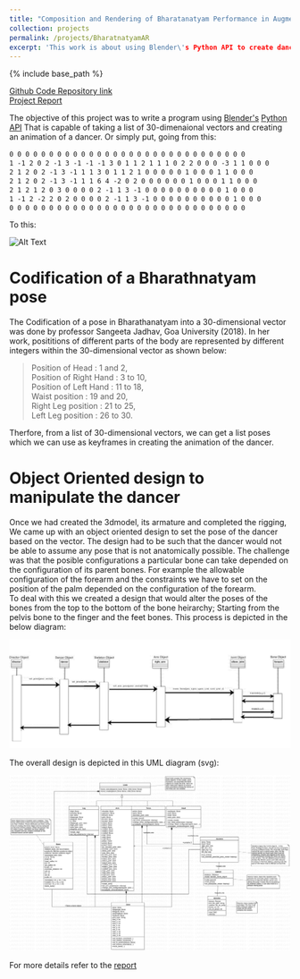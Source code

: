 ```yaml
---
title: "Composition and Rendering of Bharatanatyam Performance in Augmented Reality"
collection: projects
permalink: /projects/BharatnatyamAR
excerpt: 'This work is about using Blender\'s Python API to create dance animations from a list of vectors'
---
```


{% include base_path %}

[Github Code Repository link](https://github.com/SiddharthSaravanan/BharatanatyamAR)
<br />
[Project Report](https://www.researchgate.net/publication/351559537_Composition_and_Rendering_of_Bharatanatyam_Performance_in_Augmented_Reality)


The objective of this project was to write a program using [Blender's](https://www.blender.org/) [Python API](https://docs.blender.org/api/current/index.html) That is capable of taking a list of 30-dimenaional vectors and creating an animation of a dancer. Or simply put, going from this:
```
0 0 0 0 0 0 0 0 0 0 0 0 0 0 0 0 0 0 0 0 0 0 0 0 0 0 0 0 0 0
1 -1 2 0 2 -1 3 -1 -1 -1 3 0 1 1 2 1 1 1 0 2 2 0 0 0 -3 1 1 0 0 0
2 1 2 0 2 -1 3 -1 1 1 3 0 1 1 2 1 0 0 0 0 0 1 0 0 0 1 1 0 0 0
2 1 2 0 2 -1 3 -1 1 1 6 4 -2 0 2 0 0 0 0 0 0 1 0 0 0 1 1 0 0 0
2 1 2 1 2 0 3 0 0 0 0 2 -1 1 3 -1 0 0 0 0 0 0 0 0 0 0 1 0 0 0
1 -1 2 -2 2 0 2 0 0 0 0 2 -1 1 3 -1 0 0 0 0 0 0 0 0 0 0 1 0 0 0
0 0 0 0 0 0 0 0 0 0 0 0 0 0 0 0 0 0 0 0 0 0 0 0 0 0 0 0 0 0 
```

To this:

![Alt Text](https://media.giphy.com/media/mPgCNQh8b4qVl6EhKk/giphy.gif?cid=790b7611fc09703cd5ccb5306c7d03e060e8193d101e2c52&rid=giphy.gif&ct=g)


# Codification of a Bharathnatyam pose

The Codification of a pose in Bharathanatyam into a 30-dimensional vector was done by professor Sangeeta Jadhav, Goa University (2018). In her work, posititions of different parts of the body are represented by different integers within the 30-dimensional vector as shown below:


>Position of Head : 1 and 2,<br />
>Position of Right Hand : 3 to 10,<br />
>Position of Left Hand : 11 to 18,<br />
>Waist position : 19 and 20,<br />
>Right Leg position : 21 to 25,<br />
>Left Leg position : 26 to 30.<br />

Therfore, from a list of 30-dimensional vectors, we can get a list poses which we can use as keyframes in creating the animation of the dancer.

# Object Oriented design to manipulate the dancer

Once we had created the 3dmodel, its armature and completed the rigging, We came up with an object oriented design to set the pose of the dancer based on the vector. The design had to be such that the dancer would not be able to assume any pose that is not anatomically possible. The challenge was that the posible configurations a particular bone can take depended on the configuration of its parent bones. For example the allowable configuration of the forearm and the constraints we have to set on the position of the palm depended on the configuration of the forearm.<br />
To deal with this we created a design that would alter the poses of the bones from the top to the bottom of the bone heirarchy; Starting from the pelvis bone to the finger and the feet bones. This process is depicted in the below diagram:

![image](../images/Main.png)

The overall design is depicted in this UML diagram (svg):

![image](../images/UML_diag_final.svg)


For more details refer to the [report](https://www.researchgate.net/publication/351559537_Composition_and_Rendering_of_Bharatanatyam_Performance_in_Augmented_Reality)
